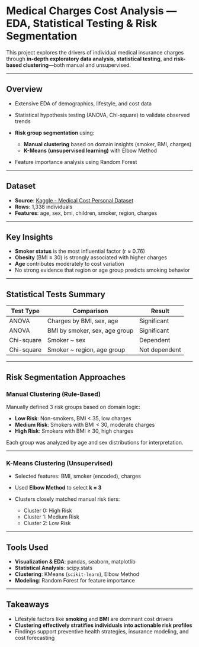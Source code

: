 # Medical Charges Cost Analysis — EDA, Statistical Testing & Risk Segmentation

This project explores the drivers of individual medical insurance charges through **in-depth exploratory data analysis**, **statistical testing**, and **risk-based clustering**—both manual and unsupervised.

---

## Overview

* Extensive EDA of demographics, lifestyle, and cost data
* Statistical hypothesis testing (ANOVA, Chi-square) to validate observed trends
* **Risk group segmentation** using:

  * **Manual clustering** based on domain insights (smoker, BMI, charges)
  * **K-Means (unsupervised learning)** with Elbow Method
* Feature importance analysis using Random Forest

---

## Dataset

* **Source**: [Kaggle - Medical Cost Personal Dataset](https://www.kaggle.com/datasets/mirichoi0218/insurance)
* **Rows**: 1,338 individuals
* **Features**: age, sex, bmi, children, smoker, region, charges

---

## Key Insights

* **Smoker status** is the most influential factor (r ≈ 0.76)
* **Obesity** (BMI ≥ 30) is strongly associated with higher charges
* **Age** contributes moderately to cost variation
* No strong evidence that region or age group predicts smoking behavior

---

## Statistical Tests Summary

| Test Type  | Comparison                    | Result        |
| ---------- | ----------------------------- | ------------- |
| ANOVA      | Charges by BMI, sex, age      | Significant   |
| ANOVA      | BMI by smoker, sex, age group | Significant   |
| Chi-square | Smoker \~ sex                 | Dependent     |
| Chi-square | Smoker \~ region, age group   | Not dependent |

---

## Risk Segmentation Approaches

### Manual Clustering (Rule-Based)

Manually defined 3 risk groups based on domain logic:

* **Low Risk**: Non-smokers, BMI < 35, low charges
* **Medium Risk**: Smokers with BMI < 30, moderate charges
* **High Risk**: Smokers with BMI ≥ 30, high charges

Each group was analyzed by age and sex distributions for interpretation.

---

### K-Means Clustering (Unsupervised)

* Selected features: BMI, smoker (encoded), charges
* Used **Elbow Method** to select **k = 3**
* Clusters closely matched manual risk tiers:

  * Cluster 0: High Risk
  * Cluster 1: Medium Risk
  * Cluster 2: Low Risk

---

## Tools Used

* **Visualization & EDA**: pandas, seaborn, matplotlib
* **Statistical Analysis**: scipy.stats
* **Clustering**: KMeans (`scikit-learn`), Elbow Method
* **Modeling**: Random Forest for feature importance

---

## Takeaways

* Lifestyle factors like **smoking** and **BMI** are dominant cost drivers
* **Clustering effectively stratifies individuals into actionable risk profiles**
* Findings support preventive health strategies, insurance modeling, and cost forecasting
